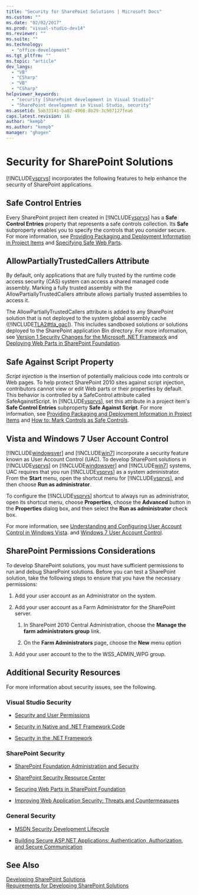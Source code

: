 ```yaml
---
title: "Security for SharePoint Solutions | Microsoft Docs"
ms.custom: ""
ms.date: "02/02/2017"
ms.prod: "visual-studio-dev14"
ms.reviewer: ""
ms.suite: ""
ms.technology: 
  - "office-development"
ms.tgt_pltfrm: ""
ms.topic: "article"
dev_langs: 
  - "VB"
  - "CSharp"
  - "VB"
  - "CSharp"
helpviewer_keywords: 
  - "security [SharePoint development in Visual Studio]"
  - "SharePoint development in Visual Studio, security"
ms.assetid: 5ab33141-ba82-4960-8b29-3c907127fea6
caps.latest.revision: 16
author: "kempb"
ms.author: "kempb"
manager: "ghogen"
---
```

# Security for SharePoint Solutions
  [!INCLUDE[vsprvs](../sharepoint/includes/vsprvs-md.md)] incorporates the following features to help enhance the security of SharePoint applications.  
  
## Safe Control Entries  
 Every SharePoint project item created in [!INCLUDE[vsprvs](../sharepoint/includes/vsprvs-md.md)] has a **Safe Control Entries** property that represents a safe controls collection. Its **Safe** subproperty enables you to specify the controls that you consider secure. For more information, see [Providing Packaging and Deployment Information in Project Items](../sharepoint/providing-packaging-and-deployment-information-in-project-items.md) and [Specifying Safe Web Parts](http://go.microsoft.com/fwlink/?LinkId=177521).  
  
## AllowPartiallyTrustedCallers Attribute  
 By default, only applications that are fully trusted by the runtime code access security (CAS) system can access a shared managed code assembly. Marking a fully trusted assembly with the AllowPartiallyTrustedCallers attribute allows partially trusted assemblies to access it.  
  
 The AllowPartiallyTrustedCallers attribute is added to any SharePoint solution that is not deployed to the system global assembly cache ([!INCLUDE[TLA2#tla_gac](../sharepoint/includes/tla2sharptla-gac-md.md)]). This includes sandboxed solutions or solutions deployed to the SharePoint application Bin directory. For more information, see [Version 1 Security Changes for the Microsoft .NET Framework](http://go.microsoft.com/fwlink/?LinkId=177515) and [Deploying Web Parts in SharePoint Foundation](http://go.microsoft.com/fwlink/?LinkId=177509).  
  
## Safe Against Script Property  
 *Script injection* is the insertion of potentially malicious code into controls or Web pages. To help protect SharePoint 2010 sites against script injection, contributors cannot view or edit Web parts or their properties by default. This behavior is controlled by a SafeControl attribute called SafeAgainstScript. In [!INCLUDE[vsprvs](../sharepoint/includes/vsprvs-md.md)], set this attribute in a project item's **Safe Control Entries** subproperty **Safe Against Script**. For more information, see [Providing Packaging and Deployment Information in Project Items](../sharepoint/providing-packaging-and-deployment-information-in-project-items.md) and [How to: Mark Controls as Safe Controls](../sharepoint/how-to-mark-controls-as-safe-controls.md).  
  
## Vista and Windows 7 User Account Control  
 [!INCLUDE[windowsver](../sharepoint/includes/windowsver-md.md)] and [!INCLUDE[win7](../sharepoint/includes/win7-md.md)] incorporate a security feature known as User Account Control (UAC). To develop SharePoint solutions in [!INCLUDE[vsprvs](../sharepoint/includes/vsprvs-md.md)] on [!INCLUDE[windowsver](../sharepoint/includes/windowsver-md.md)] and [!INCLUDE[win7](../sharepoint/includes/win7-md.md)] systems, UAC requires that you run [!INCLUDE[vsprvs](../sharepoint/includes/vsprvs-md.md)] as a system administrator. From the **Start** menu, open the shortcut menu for [!INCLUDE[vsprvs](../sharepoint/includes/vsprvs-md.md)], and then choose **Run as administrator**.  
  
 To configure the [!INCLUDE[vsprvs](../sharepoint/includes/vsprvs-md.md)] shortcut to always run as administrator, open its shortcut menu, choose **Properties**, choose the **Advanced** button in the **Properties** dialog box, and then select the **Run as administrator** check box.  
  
 For more information, see [Understanding and Configuring User Account Control in Windows Vista](http://go.microsoft.com/fwlink/?LinkID=156476). and [Windows 7 User Account Control](http://go.microsoft.com/fwlink/?LinkId=177523).  
  
## SharePoint Permissions Considerations  
 To develop SharePoint solutions, you must have sufficient permissions to run and debug SharePoint solutions. Before you can test a SharePoint solution, take the following steps to ensure that you have the necessary permissions:  
  
1.  Add your user account as an Administrator on the system.  
  
2.  Add your user account as a Farm Administrator for the SharePoint server.  
  
    1.  In SharePoint 2010 Central Administration, choose the **Manage the farm administrators group** link.  
  
    2.  On the **Farm Administrators** page, choose the **New** menu option  
  
3.  Add your user account to the to the WSS_ADMIN_WPG group.  
  
## Additional Security Resources  
 For more information about security issues, see the following.  
  
### Visual Studio Security  
  
-   [Security and User Permissions](http://go.microsoft.com/fwlink/?LinkId=177503)  
  
-   [Security in Native and .NET Framework Code](http://go.microsoft.com/fwlink/?LinkId=177504)  
  
-   [Security in the .NET Framework](http://go.microsoft.com/fwlink/?LinkId=177502)  
  
### SharePoint Security  
  
-   [SharePoint Foundation Administration and Security](http://go.microsoft.com/fwlink/?LinkId=177501)  
  
-   [SharePoint Security Resource Center](http://go.microsoft.com/fwlink/?LinkId=177498)  
  
-   [Securing Web Parts in SharePoint Foundation](http://go.microsoft.com/fwlink/?LinkId=177511)  
  
-   [Improving Web Application Security: Threats and Countermeasures](http://go.microsoft.com/fwlink/?LinkID=140080)  
  
### General Security  
  
-   [MSDN Security Development Lifecycle](http://go.microsoft.com/fwlink/?LinkID=147149)  
  
-   [Building Secure ASP.NET Applications: Authentication, Authorization, and Secure Communication](http://go.microsoft.com/fwlink/?LinkId=177494)  
  
## See Also  
 [Developing SharePoint Solutions](../sharepoint/developing-sharepoint-solutions.md)   
 [Requirements for Developing SharePoint Solutions](../sharepoint/requirements-for-developing-sharepoint-solutions.md)  
  
  